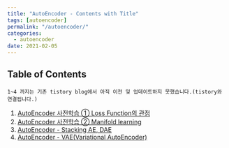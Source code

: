 ```yaml
---
title: "AutoEncoder - Contents with Title"
tags: [autoencoder]
permalink: "/autoencoder/"
categories:
  - autoencoder
date: 2021-02-05
---
```


## Table of Contents
`1~4 까지는 기존 tistory blog에서 아직 이전 및 업데이트하지 못했습니다.(tistory와 연결됩니다.)`
1. [AutoEncoder 사전학습 ① Loss Function의 관점](https://taem-learning.tistory.com/12?category=1001726)
2. [AutoEncoder 사전학습 ② Manifold learning](https://taem-learning.tistory.com/13?category=1001726)
3. [AutoEncoder - Stacking AE, DAE](https://taem-learning.tistory.com/14?category=1001726)
4. [AutoEncoder - VAE(Variational AutoEncoder)](https://taem-learning.tistory.com/15?category=1001726)
